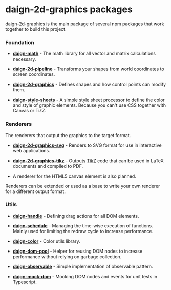 # daign-2d-graphics packages

daign-2d-graphics is the main package of several npm packages that work together to build this project.

### Foundation ###

+ **[daign-math][daign-math-url]** -
The math library for all vector and matrix calculations necessary.

+ **[daign-2d-pipeline][daign-2d-pipeline-url]** -
Transforms your shapes from world coordinates to screen coordinates.

+ **[daign-2d-graphics][daign-2d-graphics-url]** -
Defines shapes and how control points can modify them.

+ **[daign-style-sheets][daign-style-sheets-url]** -
A simple style sheet processor to define the color and style of graphic elements.
Because you can't use CSS together with Canvas or Ti*k*Z.

### Renderers ###

The renderers that output the graphics to the target format.

+ **[daign-2d-graphics-svg][daign-2d-graphics-svg-url]** -
Renders to SVG format for use in interactive web applications.

+ **[daign-2d-graphics-tikz][daign-2d-graphics-tikz-url]** -
Outputs [Ti*k*Z][tikz-url] code that can be used in LaTeX documents and compiled to PDF.

+ A renderer for the HTML5 canvas element is also planned.

Renderers can be extended or used as a base to write your own renderer for a different output format.

### Utils ###

+ **[daign-handle][daign-handle-url]** -
Defining drag actions for all DOM elements.

+ **[daign-schedule][daign-schedule-url]** -
Managing the time-wise execution of functions.
Mainly used for limiting the redraw cycle to increase performance.

+ **[daign-color][daign-color-url]** -
Color utils library.

+ **[daign-dom-pool][daign-dom-pool-url]** -
Helper for reusing DOM nodes to increase performance without relying on garbage collection.

+ **[daign-observable][daign-observable-url]** -
Simple implementation of observable pattern.

+ **[daign-mock-dom][daign-mock-dom-url]** -
Mocking DOM nodes and events for unit tests in Typescript.

[daign-math-url]: https://github.com/daign/daign-math
[daign-2d-pipeline-url]: https://github.com/daign/daign-2d-pipeline
[daign-2d-graphics-url]: https://github.com/daign/daign-2d-graphics
[daign-style-sheets-url]: https://github.com/daign/daign-style-sheets

[daign-2d-graphics-svg-url]: https://github.com/daign/daign-2d-graphics-svg
[daign-2d-graphics-tikz-url]: https://github.com/daign/daign-2d-graphics-tikz

[daign-handle-url]: https://github.com/daign/daign-handle
[daign-schedule-url]: https://github.com/daign/daign-schedule
[daign-color-url]: https://github.com/daign/daign-color
[daign-dom-pool-url]: https://github.com/daign/daign-dom-pool
[daign-observable-url]: https://github.com/daign/daign-observable
[daign-mock-dom-url]: https://github.com/daign/daign-mock-dom

[tikz-url]: https://github.com/pgf-tikz/pgf

